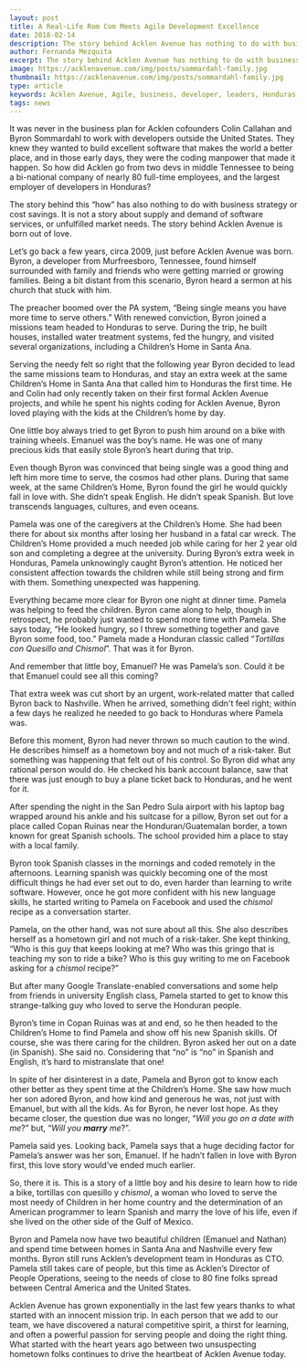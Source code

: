 ```yaml
---
layout: post
title: A Real-Life Rom Com Meets Agile Development Excellence
date: 2018-02-14
description: The story behind Acklen Avenue has nothing to do with business strategy. It is a story born out of love.
author: Fernanda Mezquita 
excerpt: The story behind Acklen Avenue has nothing to do with business strategy. It is a story born out of love.
image: https://acklenavenue.com/img/posts/sommardahl-family.jpg
thumbnail: https://acklenavenue.com/img/posts/sommardahl-family.jpg
type: article
keywords: Acklen Avenue, Agile, business, developer, leaders, Honduras, Nashville
tags: news
---
```


It was never in the business plan for Acklen cofounders Colin Callahan and Byron Sommardahl to work with developers outside the United States. They knew they wanted to build excellent software that makes the world a better place, and in those early days, they were the coding manpower that made it happen. So how did Acklen go from two devs in middle Tennessee to being a bi-national company of nearly 80 full-time employees, and the largest employer of developers in Honduras? 

The story behind this “how” has also nothing to do with business strategy or cost savings. It is not a story about supply and demand of software services, or unfulfilled market needs. The story behind Acklen Avenue is born out of love.

Let’s go back a few years, circa 2009, just before Acklen Avenue was born. Byron, a developer from Murfreesboro, Tennessee, found himself surrounded with family and friends who were getting married or growing families. Being a bit distant from this scenario, Byron heard a sermon at his church that stuck with him. 

The preacher boomed over the PA system, “Being single means you have more time to serve others.” With renewed conviction, Byron joined a missions team headed to Honduras to serve. During the trip, he built houses, installed water treatment systems, fed the hungry, and visited several organizations, including a Children’s Home in Santa Ana. 

Serving the needy felt so right that the following year Byron decided to lead the same missions team to Honduras, and stay an extra week at the same Children’s Home in Santa Ana that called him to Honduras the first time. He and Colin had only recently taken on their first formal Acklen Avenue projects, and while he spent his nights coding for Acklen Avenue, Byron loved playing with the kids at the Children’s home by day. 

One little boy always tried to get Byron to push him around on a bike with training wheels. Emanuel was the boy’s name. He was one of many precious kids that easily stole Byron’s heart during that trip. 

Even though Byron was convinced that being single was a good thing and left him more time to serve, the cosmos had other plans. During that same week, at the same Children’s Home, Byron found the girl he would quickly fall in love with. She didn’t speak English. He didn’t speak Spanish. But love transcends languages, cultures, and even oceans.

Pamela was one of the caregivers at the Children’s Home. She had been there for about six months after losing her husband in a fatal car wreck. The Children’s Home provided a much needed job while caring for her 2 year old son and completing a degree at the university. During Byron’s extra week in Honduras, Pamela unknowingly caught Byron’s attention. He noticed her consistent affection towards the children while still being strong and firm with them. Something unexpected was happening. 

Everything became more clear for Byron one night at dinner time. Pamela was helping to feed the children. Byron came along to help, though in retrospect, he probably just wanted to spend more time with Pamela. She says today, “He looked hungry, so I threw something together and gave Byron some food, too.” Pamela made a Honduran classic called “*Tortillas con Quesillo and Chismol*”. That was it for Byron.

And remember that little boy, Emanuel? He was Pamela’s son. Could it be that Emanuel could see all this coming?

That extra week was cut short by an urgent, work-related matter that called Byron back to Nashville. When he arrived, something didn't feel right; within a few days he realized he needed to go back to Honduras where Pamela was. 

Before this moment, Byron had never thrown so much caution to the wind. He describes himself as a hometown boy and not much of a risk-taker. But something was happening that felt out of his control. So Byron did what any rational person would do. He checked his bank account balance, saw that there was just enough to buy a plane ticket back to Honduras, and he went for it.

After spending the night in the San Pedro Sula airport with his laptop bag wrapped around his ankle and his suitcase for a pillow, Byron set out for a place called Copan Ruinas near the Honduran/Guatemalan border, a town known for great Spanish schools. The school provided him a place to stay with a local family. 

Byron took Spanish classes in the mornings and coded remotely in the afternoons. Learning spanish was quickly becoming one of the most difficult things he had ever set out to do, even harder than learning to write software. However, once he got more confident with his new language skills, he started writing to Pamela on Facebook and used the *chismol* recipe as a conversation starter. 

Pamela, on the other hand, was not sure about all this. She also describes herself as a hometown girl and not much of a risk-taker. She kept thinking, “Who is this guy that keeps looking at me? Who was this gringo that is teaching my son to ride a bike? Who is this guy writing to me on Facebook asking for a *chismol* recipe?” 

But after many Google Translate-enabled conversations and some help from friends in university English class, Pamela started to get to know this strange-talking guy who loved to serve the Honduran people. 

Byron’s time in Copan Ruinas was at and end, so he then headed to the Children’s Home to find Pamela and show off his new Spanish skills. Of course, she was there caring for the children. Byron asked her out on a date (in Spanish). She said no. Considering that “no” is “no” in Spanish and English, it’s hard to mistranslate that one!

In spite of her disinterest in a date, Pamela and Byron got to know each other better as they spent time at the Children’s Home. She saw how much her son adored Byron, and how kind and generous he was, not just with Emanuel, but with all the kids. As for Byron, he never lost hope. As they became closer, the question due was no longer, “*Will you go on a date with me*?” but, “*Will you **marry** me*?”. 

Pamela said yes. Looking back, Pamela says that a huge deciding factor for Pamela’s answer was her son, Emanuel. If he hadn’t fallen in love with Byron first, this love story would’ve ended much earlier. 

So, there it is. This is a story of a little boy and his desire to learn how to ride a bike, tortillas con quesillo y *chismol*, a woman who loved to serve the most needy of Children in her home country and the determination of an American programmer to learn Spanish and marry the love of his life, even if she lived on the other side of the Gulf of Mexico. 

Byron and Pamela now have two beautiful children (Emanuel and Nathan) and spend time between homes in Santa Ana and Nashville every few months. Byron still runs Acklen’s development team in Honduras as CTO. Pamela still takes care of people, but this time as Acklen’s Director of People Operations, seeing to the needs of close to 80 fine folks spread between Central America and the United States.

Acklen Avenue has grown exponentially in the last few years thanks to what started with an innocent mission trip. In each person that we add to our team, we have discovered a natural competitive spirit, a thirst for learning, and often a powerful passion for serving people and doing the right thing. What started with the heart years ago between two unsuspecting hometown folks continues to drive the heartbeat of Acklen Avenue today. 



